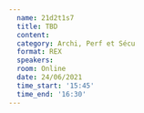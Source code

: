 ```yaml
---
  name: 21d2t1s7
  title: TBD
  content:
  category: Archi, Perf et Sécu
  format: REX
  speakers: 
  room: Online
  date: 24/06/2021
  time_start: '15:45'
  time_end: '16:30'
---
```

